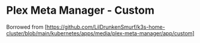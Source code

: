 # Plex Meta Manager - Custom

Borrowed from [https://github.com/LilDrunkenSmurf/k3s-home-cluster/blob/main/kubernetes/apps/media/plex-meta-manager/app/custom]
